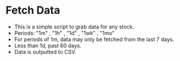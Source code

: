 # Fetch Data
- This is a simple script to grab data for any stock. 
- Periods: "1m" , "1h" , "1d" , "1wk" , "1mo" 
- For periods of 1m, data may only be fetched from the last 7 days.
- Less than 1d, past 60 days.
- Data is outputted to CSV.
